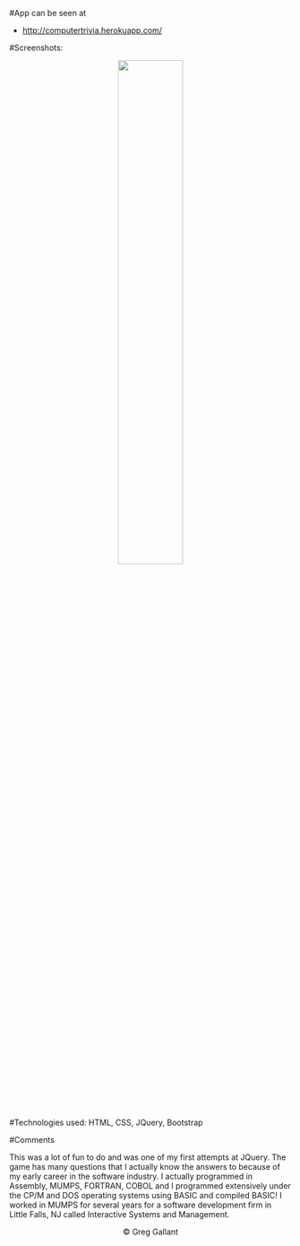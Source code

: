 #App can be seen at
- http://computertrivia.herokuapp.com/

#Screenshots:
<p align="center">
<span>
<img src="https://github.com/gsgallant/screenshots/blob/master/computertrivia/Screen%20Shot%202016-04-06%20at%209.02.22%20AM.png" width="48%" height="auto"/>

</span>
</p>

#Technologies used:
HTML, CSS, JQuery, Bootstrap


#Comments

This was a lot of fun to do and was one of my first attempts at JQuery.  The game has many questions that I actually know the answers to because of my early career in the software industry.  I actually programmed in Assembly, MUMPS, FORTRAN, COBOL and I programmed extensively under the CP/M and DOS operating systems using BASIC and compiled BASIC!  I worked in MUMPS for several years for a software development firm in Little Falls, NJ called Interactive Systems and Management.

<p align="center">
&copy; Greg Gallant
</p>

